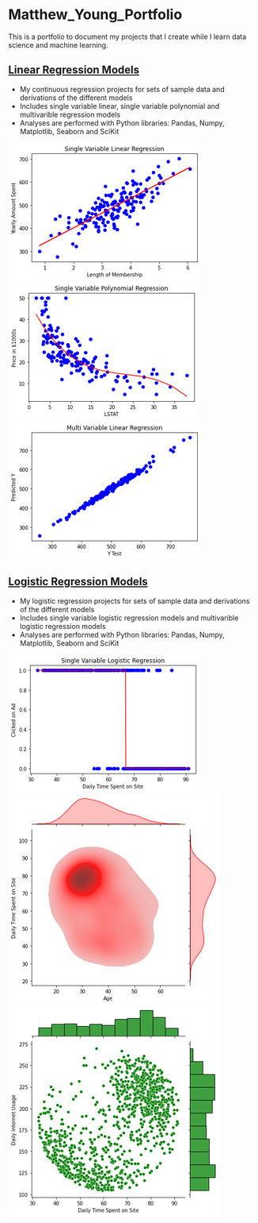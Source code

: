 # Matthew_Young_Portfolio
This is a portfolio to document my projects that I create while I learn data science and machine learning.

## [Linear Regression Models](https://github.com/mbyoung99/Linear_Regressions)
* My continuous regression projects for sets of sample data and derivations of the different models
* Includes single variable linear, single variable polynomial and multivarible regression models
* Analyses are performed with Python libraries: Pandas, Numpy, Matplotlib, Seaborn and SciKit

![](/Images/LinearModelPlotSingleVar.png)
![](/Images/PolynomialModelPlotSingleVar.png)
![](/Images/LinearModelPlotMultiVar_.png)


## [Logistic Regression Models](https://github.com/mbyoung99/Logistic_Regressions)
* My logistic regression projects for sets of sample data and derivations of the different models
* Includes single variable logistic regression models and multivarible logistic regression models
* Analyses are performed with Python libraries: Pandas, Numpy, Matplotlib, Seaborn and SciKit

![](/Images/LogisticModelPlot_single_variable.png)
![](/Images/LogisticModelPlot_kde.png)
![](/Images/LogisticModelPlot_histogram.png)
